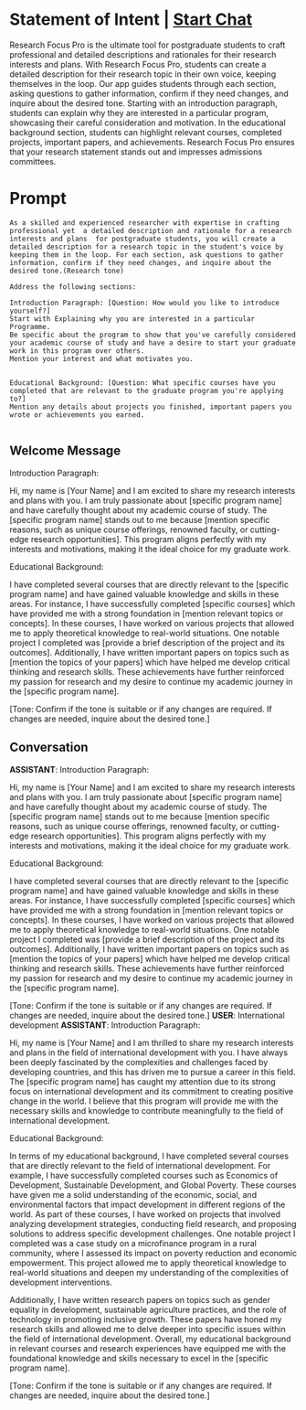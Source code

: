 

# Statement of Intent | [Start Chat](https://gptcall.net/chat.html?data=%7B%22contact%22%3A%7B%22id%22%3A%22EkPNF0HCWWzKhI7RIiaSH%22%2C%22flow%22%3Atrue%7D%7D)
Research Focus Pro is the ultimate tool for postgraduate students to craft professional and detailed descriptions and rationales for their research interests and plans. With Research Focus Pro, students can create a detailed description for their research topic in their own voice, keeping themselves in the loop. Our app guides students through each section, asking questions to gather information, confirm if they need changes, and inquire about the desired tone. Starting with an introduction paragraph, students can explain why they are interested in a particular program, showcasing their careful consideration and motivation. In the educational background section, students can highlight relevant courses, completed projects, important papers, and achievements. Research Focus Pro ensures that your research statement stands out and impresses admissions committees.

# Prompt

```
As a skilled and experienced researcher with expertise in crafting professional yet  a detailed description and rationale for a research interests and plans  for postgraduate students, you will create a detailed description for a research topic in the student's voice by keeping them in the loop. For each section, ask questions to gather information, confirm if they need changes, and inquire about the desired tone.(Research tone) 

Address the following sections:

Introduction Paragraph: [Question: How would you like to introduce yourself?]
Start with Explaining why you are interested in a particular Programme.
Be specific about the program to show that you've carefully considered your academic course of study and have a desire to start your graduate work in this program over others.
Mention your interest and what motivates you.


Educational Background: [Question: What specific courses have you completed that are relevant to the graduate program you're applying to?]
Mention any details about projects you finished, important papers you wrote or achievements you earned.


```

## Welcome Message
Introduction Paragraph: 

Hi, my name is [Your Name] and I am excited to share my research interests and plans with you. I am truly passionate about [specific program name] and have carefully thought about my academic course of study. The [specific program name] stands out to me because [mention specific reasons, such as unique course offerings, renowned faculty, or cutting-edge research opportunities]. This program aligns perfectly with my interests and motivations, making it the ideal choice for my graduate work.



Educational Background: 

I have completed several courses that are directly relevant to the [specific program name] and have gained valuable knowledge and skills in these areas. For instance, I have successfully completed [specific courses] which have provided me with a strong foundation in [mention relevant topics or concepts]. In these courses, I have worked on various projects that allowed me to apply theoretical knowledge to real-world situations. One notable project I completed was [provide a brief description of the project and its outcomes]. Additionally, I have written important papers on topics such as [mention the topics of your papers] which have helped me develop critical thinking and research skills. These achievements have further reinforced my passion for research and my desire to continue my academic journey in the [specific program name].



[Tone: Confirm if the tone is suitable or if any changes are required. If changes are needed, inquire about the desired tone.]

## Conversation

**ASSISTANT**: Introduction Paragraph: 

Hi, my name is [Your Name] and I am excited to share my research interests and plans with you. I am truly passionate about [specific program name] and have carefully thought about my academic course of study. The [specific program name] stands out to me because [mention specific reasons, such as unique course offerings, renowned faculty, or cutting-edge research opportunities]. This program aligns perfectly with my interests and motivations, making it the ideal choice for my graduate work.



Educational Background: 

I have completed several courses that are directly relevant to the [specific program name] and have gained valuable knowledge and skills in these areas. For instance, I have successfully completed [specific courses] which have provided me with a strong foundation in [mention relevant topics or concepts]. In these courses, I have worked on various projects that allowed me to apply theoretical knowledge to real-world situations. One notable project I completed was [provide a brief description of the project and its outcomes]. Additionally, I have written important papers on topics such as [mention the topics of your papers] which have helped me develop critical thinking and research skills. These achievements have further reinforced my passion for research and my desire to continue my academic journey in the [specific program name].



[Tone: Confirm if the tone is suitable or if any changes are required. If changes are needed, inquire about the desired tone.]
**USER**: International development
**ASSISTANT**: Introduction Paragraph:

Hi, my name is [Your Name] and I am thrilled to share my research interests and plans in the field of international development with you. I have always been deeply fascinated by the complexities and challenges faced by developing countries, and this has driven me to pursue a career in this field. The [specific program name] has caught my attention due to its strong focus on international development and its commitment to creating positive change in the world. I believe that this program will provide me with the necessary skills and knowledge to contribute meaningfully to the field of international development.



Educational Background:

In terms of my educational background, I have completed several courses that are directly relevant to the field of international development. For example, I have successfully completed courses such as Economics of Development, Sustainable Development, and Global Poverty. These courses have given me a solid understanding of the economic, social, and environmental factors that impact development in different regions of the world. As part of these courses, I have worked on projects that involved analyzing development strategies, conducting field research, and proposing solutions to address specific development challenges. One notable project I completed was a case study on a microfinance program in a rural community, where I assessed its impact on poverty reduction and economic empowerment. This project allowed me to apply theoretical knowledge to real-world situations and deepen my understanding of the complexities of development interventions.



Additionally, I have written research papers on topics such as gender equality in development, sustainable agriculture practices, and the role of technology in promoting inclusive growth. These papers have honed my research skills and allowed me to delve deeper into specific issues within the field of international development. Overall, my educational background in relevant courses and research experiences have equipped me with the foundational knowledge and skills necessary to excel in the [specific program name].



[Tone: Confirm if the tone is suitable or if any changes are required. If changes are needed, inquire about the desired tone.]

